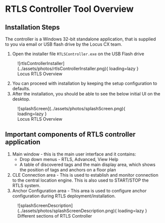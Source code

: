 # RTLS Controller Tool Overview

## Installation Steps

The controller is a Windows 32-bit standalone application, that is supplied to you via email or USB flash drive by the Locus CX team.

1. Open the installer file `RTLSController.exe` on the USB Flash drive 

<figure markdown>
  ![rtlsControllerInstaller](../assets/photos/rtlsControllerInstaller.png){ loading=lazy }
  <figcaption>Locus RTLS Overview</figcaption>
</figure>

2. You can proceed with installation by keeping the setup configuration to defaults.
3. After the installation, you should be able to see the below initial UI on the desktop.

<figure markdown>
  ![splashScreen](../assets/photos/splashScreen.png){ loading=lazy }
  <figcaption>Locus RTLS Overview</figcaption>
</figure>

## Important components of RTLS controller application
1. Main window - this is the main user interface and it contains:
    - Drop down menus - RTLS, Advanced, View Help
    - A table of discovered tags and the main display area, which shows the position of tags and anchors on a floor plan
1. CLE Connection area - This is used to establish and monitor connection to the central location engine. This is also used to START/STOP the RTLS system. 
2. Anchor Configuration area - This area is used to configure anchor configuration during RTLS deployment/installation. 
<figure markdown>  ![splashScreenDescription](../assets/photos/splashScreenDescription.png){ loading=lazy }  <figcaption>Different sections of  RTLS Controller</figcaption></figure>



